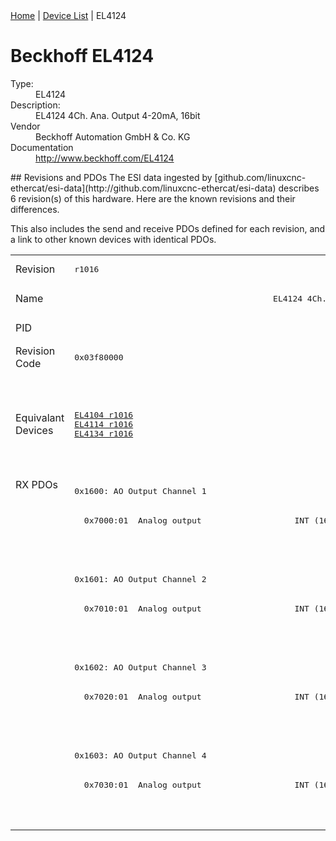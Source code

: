 <div class="nav"><a href="/esi-data">Home</a> | <a href="/esi-data/devices">Device List</a> | EL4124</div>

#  Beckhoff EL4124

<dl>
  <dt>Type:</dt><dd>EL4124</dd>
  <dt>Description:</dt><dd>EL4124 4Ch. Ana. Output 4-20mA, 16bit</dd>
  <dt>Vendor</dt><dd>Beckhoff Automation GmbH & Co. KG</dd>
  <dt>Documentation</dt><dd><a href="http://www.beckhoff.com/EL4124">http://www.beckhoff.com/EL4124</a></dd>
</dl>
## Revisions and PDOs
The ESI data ingested by [github.com/linuxcnc-ethercat/esi-data](http://github.com/linuxcnc-ethercat/esi-data) describes 6 revision(s) of this hardware.  Here are the known revisions and their differences.

This also includes the send and receive PDOs defined for each revision, and a link to other known devices with identical PDOs.

<table>
<tr >
<td class="first">Revision</td>
<td ><pre>r1016</pre></td>
<td ><pre>r1017</pre></td>
<td ><pre>r1018</pre></td>
<td ><pre>r1019</pre></td>
<td ><pre>r1020</pre></td>
<td ><pre>r1021</pre></td>
</tr>
<tr >
<td class="first">Name</td>
<td  colspan=6 align="center"><pre>EL4124 4Ch. Ana. Output 4-20mA, 16bit</pre></td>
</tr>
<tr >
<td class="first">PID</td>
<td  colspan=6 align="center"><pre>0x101c3052</pre></td>
</tr>
<tr >
<td class="first">Revision Code</td>
<td ><pre>0x03f80000</pre></td>
<td ><pre>0x03f90000</pre></td>
<td ><pre>0x03fa0000</pre></td>
<td ><pre>0x03fb0000</pre></td>
<td ><pre>0x03fc0000</pre></td>
<td ><pre>0x03fd0000</pre></td>
</tr>
<tr >
<td class="first">Equivalant Devices</td>
<td ><pre><a href="EL4104">EL4104 r1016</a><br/><a href="EL4114">EL4114 r1016</a><br/><a href="EL4134">EL4134 r1016</a></pre></td>
<td  colspan=3 align="center"><pre><a href="EL4104">EL4104 r1017</a><br/><a href="EL4104">EL4104 r1018</a><br/><a href="EL4104">EL4104 r1019</a><br/><a href="EL4114">EL4114 r1017</a><br/><a href="EL4114">EL4114 r1018</a><br/><a href="EL4114">EL4114 r1019</a><br/><a href="EL4134">EL4134 r1017</a><br/><a href="EL4134">EL4134 r1018</a><br/><a href="EL4134">EL4134 r1019</a></pre></td>
<td  colspan=2 align="center"><pre><a href="EL4104">EL4104 r1020</a><br/><a href="EL4114">EL4114 r1020</a><br/><a href="EL4114">EL4114 r1021</a><br/><a href="EL4134">EL4134 r1020</a><br/><a href="EL4134">EL4134 r1021</a><br/><a href="EL4134-0030">EL4134-0030 r1020</a><br/><a href="EL4134-0030">EL4134-0030 r1021</a></pre></td>
</tr>
<tr class="rxpdo pdosection">
<td class="first" rowspan=12 valign=top>RX PDOs</td>
<td colspan=6 align="left"><pre>0x1600: AO Output Channel 1</pre></td>
<td></td>
</tr>
<tr class="rxpdo">
<td ><pre>  0x7000:01  Analog output                   INT (16 bits)</pre></td>
<td  colspan=5 align="left"></td>
</tr>
<tr class="rxpdo">
<td ></td>
<td  colspan=5 align="left"><pre>  0x7000:11  Analog output                   INT (16 bits)</pre></td>
</tr>
<tr class="rxpdo pdosection">
<td  colspan=6 align="left"><pre>0x1601: AO Output Channel 2</pre></td>
</tr>
<tr class="rxpdo">
<td ><pre>  0x7010:01  Analog output                   INT (16 bits)</pre></td>
<td  colspan=5 align="left"></td>
</tr>
<tr class="rxpdo">
<td ></td>
<td  colspan=5 align="left"><pre>  0x7010:11  Analog output                   INT (16 bits)</pre></td>
</tr>
<tr class="rxpdo pdosection">
<td  colspan=6 align="left"><pre>0x1602: AO Output Channel 3</pre></td>
</tr>
<tr class="rxpdo">
<td ><pre>  0x7020:01  Analog output                   INT (16 bits)</pre></td>
<td  colspan=5 align="left"></td>
</tr>
<tr class="rxpdo">
<td ></td>
<td  colspan=5 align="left"><pre>  0x7020:11  Analog output                   INT (16 bits)</pre></td>
</tr>
<tr class="rxpdo pdosection">
<td  colspan=6 align="left"><pre>0x1603: AO Output Channel 4</pre></td>
</tr>
<tr class="rxpdo">
<td ><pre>  0x7030:01  Analog output                   INT (16 bits)</pre></td>
<td  colspan=5 align="left"></td>
</tr>
<tr class="rxpdo">
<td ></td>
<td  colspan=5 align="left"><pre>  0x7030:11  Analog output                   INT (16 bits)</pre></td>
</tr>
</table>
